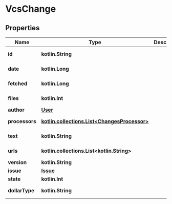 
# VcsChange

## Properties
Name | Type | Description | Notes
------------ | ------------- | ------------- | -------------
**id** | **kotlin.String** |  |  [optional] [readonly]
**date** | **kotlin.Long** |  |  [optional] [readonly]
**fetched** | **kotlin.Long** |  |  [optional] [readonly]
**files** | **kotlin.Int** |  |  [optional] [readonly]
**author** | [**User**](User.md) |  |  [optional]
**processors** | [**kotlin.collections.List&lt;ChangesProcessor&gt;**](ChangesProcessor.md) |  |  [optional] [readonly]
**text** | **kotlin.String** |  |  [optional] [readonly]
**urls** | **kotlin.collections.List&lt;kotlin.String&gt;** |  |  [optional] [readonly]
**version** | **kotlin.String** |  |  [optional]
**issue** | [**Issue**](Issue.md) |  |  [optional]
**state** | **kotlin.Int** |  |  [optional]
**dollarType** | **kotlin.String** |  |  [optional] [readonly]



